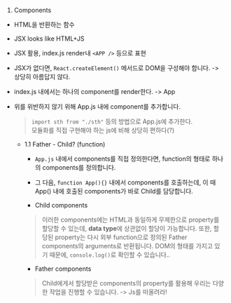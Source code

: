 1.  Components

- HTML을 반환하는 함수
- JSX looks like HTML+JS
- JSX 활용, index.js render내 `<APP />` 등으로 표현
- JSX가 없다면, `React.createElement()` 메서드로 DOM을 구성해야 합니다. -> 상당히 아름답지 않다.
- index.js 내에서는 하나의 component를 render한다. -> App
- 위를 위반하지 않기 위해 App.js 내에 component를 추가합니다.

  > `import sth from "./sth"` 등의 방법으로 App.js에 추가한다.</br>모듈화를 직접 구현해야 하는 js에 비해 상당히 편하다(?)

  - 1.1 Father - Child? (function)

    - `App.js` 내에서 components를 직접 정의한다면,
      function의 형태로 하나의 components를 정의합니다.

    - 그 다음, `function App(){}` 내에서 components를 호출하는데,
      이 때 App() 내에 호출된 components가 바로 Child를 담당합니다.

    - Child components

    > 이러한 components에는 HTML과 동일하게 무제한으로 property를 할당할 수 있는데, **data type**에 상관없이 할당이 가능합니다.
    > 또한, 할당된 property는 다시 외부 function으로 정의된 Father components의 arguments로 반환됩니다.
    > DOM의 형태를 가지고 있기 때문에, `console.log()`로 확인할 수 있습니다..

    - Father components

    > Child에게서 할당받은 components의 property를 활용해 우리는 다양한 작업을 진행할 수 있습니다. -> Js를 떠올려라!
